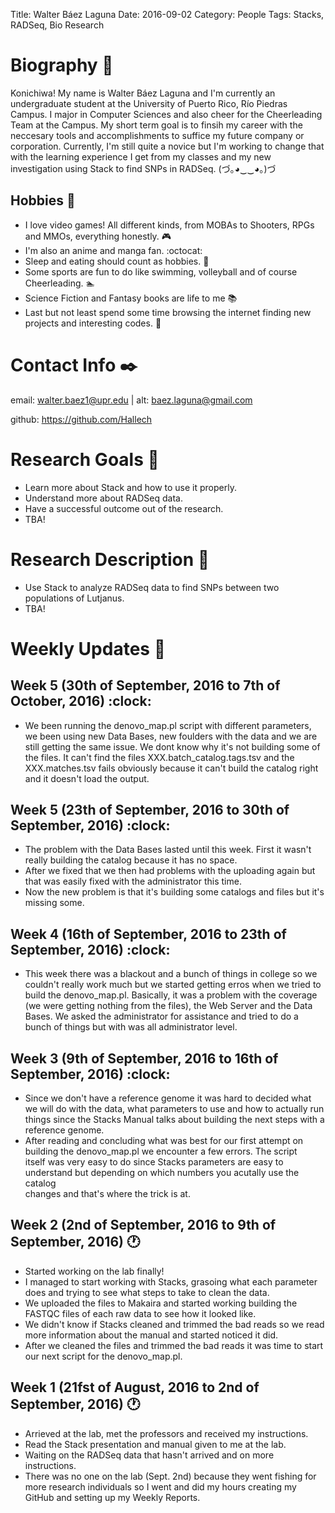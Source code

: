 Title: Walter Báez Laguna
Date: 2016-09-02
Category: People
Tags: Stacks, RADSeq, Bio Research

# Biography :memo:

Konichiwa! My name is Walter Báez Laguna and I'm currently an undergraduate student at the University of Puerto Rico, Río Piedras Campus. 
I major in Computer Sciences and also cheer for the Cheerleading Team at the Campus. My short term goal is to finsih my career with the
neccesary tools and accomplishments to suffice my future company or corporation. Currently, I'm still quite a novice but I'm working
to change that with the learning experience I get from my classes and my new investigation using Stack to find SNPs in RADSeq. (づ｡◕‿‿◕｡)づ 

## Hobbies :space_invader:
- I love video games! All different kinds, from MOBAs to Shooters, RPGs and MMOs, everything honestly. :video_game:
- I'm also an anime and manga fan. :octocat:
- Sleep and eating should count as hobbies. :pizza:
- Some sports are fun to do like swimming, volleyball and of course Cheerleading. :swimmer:
- Science Fiction and Fantasy books are life to me :books:
- Last but not least spend some time browsing the internet finding new projects and interesting codes. :ghost:

# Contact Info :black_nib:
email: walter.baez1@upr.edu | alt: baez.laguna@gmail.com

github: https://github.com/Hallech

# Research Goals :microscope:
- Learn more about Stack and how to use it properly.
- Understand more about RADSeq data.
- Have a successful outcome out of the research. 
- TBA! 

# Research Description :open_file_folder:
- Use Stack to analyze RADSeq data to find SNPs between two populations of Lutjanus.
- TBA!

# Weekly Updates :date:
## Week 5 (30th of September, 2016 to 7th of October, 2016) :clock:
- We been running the denovo_map.pl script with different parameters, we been using new Data Bases, new foulders with the data and we are   still getting the same issue. We dont know why it's not building some of the files. It can't find the files XXX.batch_catalog.tags.tsv 
  and the XXX.matches.tsv fails obviously because it can't build the catalog right and it doesn't load the output. 

## Week 5 (23th of September, 2016 to 30th of September, 2016) :clock:
- The problem with the Data Bases lasted until this week. First it wasn't really building the catalog because it has no space. 
- After we fixed that we then had problems with the uploading again but that was easily fixed with the administrator this time. 
- Now the new problem is that it's building some catalogs and files but it's missing some. 

## Week 4 (16th of September, 2016 to 23th of September, 2016) :clock:
- This week there was a blackout and a bunch of things in college so we couldn't really work much but we started getting erros when we 
  tried to build the denovo_map.pl. Basically, it was a problem with the coverage (we were getting nothing from the files), the Web Server   and the Data Bases. We asked the administrator for
  assistance and tried to do a bunch of things but with was all administrator level.

## Week 3 (9th of September, 2016 to 16th of September, 2016) :clock:
- Since we don't have a reference genome it was hard to decided what we will do with the data, what parameters to use and how to actually 
  run things since the Stacks Manual talks about building the next steps with a reference genome.
- After reading and concluding what was best for our first attempt on building the denovo_map.pl we encounter a few errors. The script    
  itself was very easy to do since Stacks parameters are easy to understand but depending on which numbers you acutally use the catalog   
  changes and that's where the trick is at.

## Week 2 (2nd of September, 2016 to 9th of September, 2016) :clock1:
- Started working on the lab finally!
- I managed to start working with Stacks, grasoing what each parameter does and trying to see what steps to take to clean the data.
- We uploaded the files to Makaira and started working building the FASTQC files of each raw data to see how it looked like.
- We didn't know if Stacks cleaned and trimmed the bad reads so we read more information about the manual and started noticed it did.
- After we cleaned the files and trimmed the bad reads it was time to start our next script for the denovo_map.pl. 

## Week 1 (21fst of August, 2016 to 2nd of September, 2016) :clock1:
- Arrieved at the lab, met the professors and received my instructions.
- Read the Stack presentation and manual given to me at the lab.
- Waiting on the RADSeq data that hasn't arrived and on more instructions.
- There was no one on the lab (Sept. 2nd) because they went fishing for more research individuals 
  so I went and did my hours creating my GitHub and setting up my Weekly Reports.
